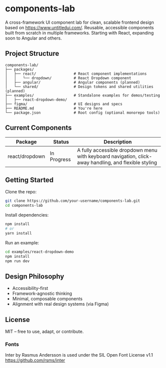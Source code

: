 # components-lab

A cross-framework UI component lab for clean, scalable frontend design based on https://www.untitledui.com/.
Reusable, accessible components built from scratch in multiple frameworks. Starting with React, expanding soon to Angular and others.

## Project Structure

```
components-lab/
├── packages/
│   ├── react/                 # React component implementations
│   │   └── dropdown/          # React Dropdown component
│   ├── angular/               # Angular components (planned)
│   └── shared/                # Design tokens and shared utilities (planned)
├── examples/                  # Standalone examples for demos/testing
│   ├── react-dropdown-demo/
├── figma/                     # UI designs and specs
├── README.md                  # You're here
└── package.json               # Root config (optional monorepo tools)
```

## Current Components

| Package        | Status      | Description                                                                                          |
| -------------- | ----------- | ---------------------------------------------------------------------------------------------------- |
| react/dropdown | In Progress | A fully accessible dropdown menu with keyboard navigation, click-away handling, and flexible styling |

## Getting Started

Clone the repo:

```bash
git clone https://github.com/your-username/components-lab.git
cd components-lab
```

Install dependencies:

```bash
npm install
# or
yarn install
```

Run an example:

```bash
cd examples/react-dropdown-demo
npm install
npm run dev
```

## Design Philosophy

- Accessibility-first
- Framework-agnostic thinking
- Minimal, composable components
- Alignment with real design systems (via Figma)

## License

MIT – free to use, adapt, or contribute.

### Fonts

Inter by Rasmus Andersson is used under the SIL Open Font License v1.1  
https://github.com/rsms/inter
